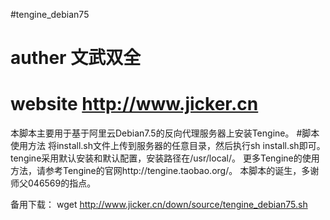 #tengine_debian75
# auther 文武双全
# website http://www.jicker.cn
本脚本主要用于基于阿里云Debian7.5的反向代理服务器上安装Tengine。
#脚本使用方法
将install.sh文件上传到服务器的任意目录，然后执行sh install.sh即可。tengine采用默认安装和默认配置，安装路径在/usr/local/。
更多Tengine的使用方法，请参考Tengine的官网http://tengine.taobao.org/。
本脚本的诞生，多谢师父046569的指点。

备用下载：
wget http://www.jicker.cn/down/source/tengine_debian75.sh